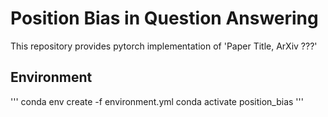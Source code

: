 # Position Bias in Question Answering
This repository provides pytorch implementation of 'Paper Title, ArXiv ???'

## Environment
'''
conda env create -f environment.yml
conda activate position_bias
'''
